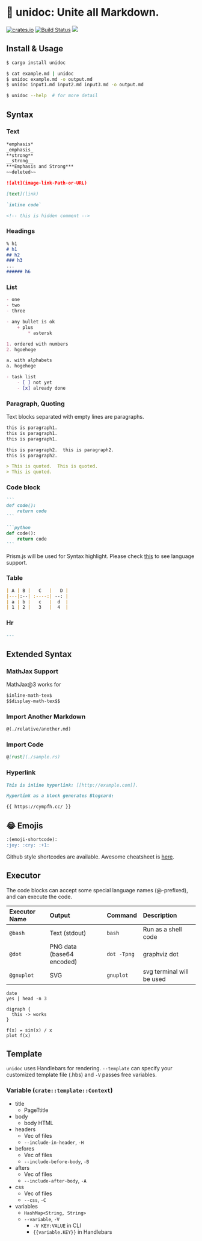 # :magnet: unidoc: Unite all Markdown.

<p>
    <a href="https://crates.io/crates/unidoc"><img src="https://img.shields.io/crates/v/unidoc.svg?style=flat-square" alt="crates.io" /></a>
    <a href="https://actions-badge.atrox.dev/cympfh/unidoc/goto?ref=main"><img alt="Build Status" src="https://img.shields.io/endpoint.svg?url=https%3A%2F%2Factions-badge.atrox.dev%2Fcympfh%2Funidoc%2Fbadge%3Fref%3Dmain&style=flat-square" /></a>
    <a href="https://github.com/cympfh/unidoc/blob/main/LICENSE"><img src="https://img.shields.io/crates/l/unidoc.svg?style=flat-square" /></a>
</p>

## Install & Usage

```sh
$ cargo install unidoc

$ cat example.md | unidoc
$ unidoc example.md -o output.md
$ unidoc input1.md input2.md input3.md -o output.md

$ unidoc --help  # for more detail
```

## Syntax

### Text

```markdown
*emphasis*
_emphasis_
**strong**
__strong__
***Emphasis and Strong***
~~deleted~~

![alt](image-link-Path-or-URL)

[text](link)

`inline code`

<!-- this is hidden comment -->
```

### Headings

```markdown
% h1
# h1
## h2
### h3
...
###### h6
```

### List

```markdown
- one
- two
- three

- any bullet is ok
    + plus
        * astersk

1. ordered with numbers
2. hgoehoge

a. with alphabets
a. hogehoge

- task list
    - [ ] not yet
    - [x] already done
```

### Paragraph, Quoting

Text blocks separated with empty lines are paragraphs.

```markdown
this is paragraph1.
this is paragraph1.
this is paragraph1.

this is paragraph2.  this is paragraph2.
this is paragraph2.

> This is quoted.  This is quoted.
> This is quoted.
```

### Code block

````markdown
```
def code():
    return code
```

```python
def code():
    return code
```
````

Prism.js will be used for Syntax highlight.
Please check [this](https://prismjs.com/#basic-usage) to see language support.

### Table

```markdown
| A | B |   C   |   D |
|---|:--| :----:| --: |
| a | b |   c   |  d  |
| 1 | 2 |   3   |  4  |
```

### Hr

```markdown
---
```

## Extended Syntax

### MathJax Support

MathJax@3 works for

```markdown
$inline-math-tex$
$$display-math-tex$$
```

### Import Another Markdown

```markdown
@(./relative/another.md)
```

### Import Code

```markdown
@[rust](./sample.rs)
```

### Hyperlink

```markdown
This is inline hyperlink: [[http://example.com]].
```

```markdown
Hyperlink as a block generates Blogcard:

{{ https://cympfh.cc/ }}
```

## :joy: Emojis

```markdown
:(emoji-shortcode):
:joy: :cry: :+1:
```

Github style shortcodes are available.
Awesome cheatsheet is [here](https://github.com/ikatyang/emoji-cheat-sheet/blob/master/README.md).

## Executor

The code blocks can accept some special language names (@-prefixed),
and can execute the code.

| Executor Name | Output                    | Command       | Description               |
|:--------------|:--------------------------|:--------------|:--------------------------|
| `@bash`       | Text (stdout)             | `bash`        | Run as a shell code       |
| `@dot`        | PNG data (base64 encoded) | `dot -Tpng`   | graphviz dot              |
| `@gnuplot`    | SVG                       | `gnuplot`     | svg terminal will be used |

```@bash
date
yes | head -n 3
```

```@dot
digraph {
  this -> works
}
```

```@gnuplot
f(x) = sin(x) / x
plot f(x)
```

## Template

`unidoc` uses Handlebars for rendering.
`--template` can specify your customized template file (.hbs) and `-V` passes free variables.

### Variable (`crate::template::Context`)

- title
    - PageTtitle
- body
    - body HTML
- headers
    - Vec of files
    - `--include-in-header`, `-H`
- befores
    - Vec of files
    - `--include-before-body`, `-B`
- afters
    - Vec of files
    - `--include-after-body`, `-A`
- css
    - Vec of files
    - `--css`, `-C`
- variables
    - `HashMap<String, String>`
    - `--variable`, `-V`
        - `-V KEY:VALUE` in CLI
        - `{{variable.KEY}}` in Handlebars

